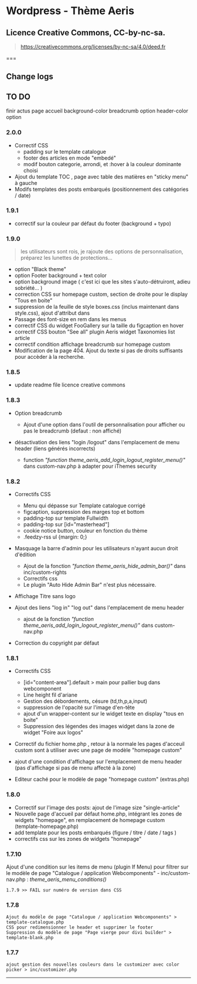# Wordpress - Thème Aeris 

## Licence Creative Commons, CC-by-nc-sa. 
> https://creativecommons.org/licenses/by-nc-sa/4.0/deed.fr 

===

## Change logs

## TO DO
finir actus page accueil
background-color breadcrumb option
header-color option


### 2.0.0
- Correctif CSS 
  - padding sur le template catalogue
  - footer des articles en mode "embedé"
  - modif bouton categorie, arrondi, et :hover à la couleur dominante choisi
- Ajout du template TOC , page avec table des matières en "sticky menu" à gauche
- Modifs templates des posts embarqués (positionnement des catégories / date)

### 1.9.1
- correctif sur la couleur par défaut du footer (background + typo)

### 1.9.0
> les utilisateurs sont rois, je rajoute des options de personnalisation, préparez les lunettes de protections...
- option "Black theme" 
- option Footer background + text color 
- option background image ( c'est ici que les sites s'auto-détruiront, adieu sobriété... )
- correction CSS sur homepage custom, section de droite pour le display "Tous en boite"
- suppression de la feuille de style boxes.css (inclus maintenant dans style.css), ajout d'attribut dans <body> 
- Passage des font-size en rem dans les menus
- correctif CSS du widget FooGallery sur la taille du figcaption en hover
- correctif CSS bouton "See all" plugin Aeris widget Taxonomies list article
- correctif condition affichage breadcrumb sur homepage custom
- Modification de la page 404. Ajout du texte si pas de droits suffisants pour accèder à la recherche.


### 1.8.5
- update readme file licence creative commons

### 1.8.3
- Option breadcrumb
    - Ajout d'une option dans l'outil de personnalisation pour afficher ou pas le breadcrumb (defaut : non affiché)

- désactivation des liens "login /logout" dans l'emplacement de menu header (liens générés incorrects)
    - function *"function theme_aeris_add_login_logout_register_menu()"* dans custom-nav.php à adapter pour iThemes security

### 1.8.2

- Correctifs CSS
    - Menu qui dépasse sur Template catalogue corrigé
    - figcaption, suppression des marges top et bottom
    - padding-top sur template Fullwidth
    - padding-top sur [id="masterhead"]
    - cookie notice button, couleur en fonction du thème
    - .feedzy-rss ul {margin: 0;}

-  Masquage la barre d'admin pour les utilisateurs n'ayant aucun droit d'édition
    - Ajout de la fonction *"function theme_aeris_hide_admin_bar()"* dans inc/custom-rights
    - Correctifs css
    - Le plugin "Auto Hide Admin Bar" n'est plus nécessaire.

- Affichage Titre sans logo

- Ajout des liens "log in" "log out" dans l'emplacement de menu header
    - ajout de la fonction *"function theme_aeris_add_login_logout_register_menu()"* dans custom-nav.php

- Correction du copyright par défaut

### 1.8.1

- Correctifs CSS 
    - [id="content-area"].default > main pour pallier bug dans webcomponent
    - Line height fil d'ariane
    - Gestion des débordements, césure (td,th,p,a,input)
    - suppression de l'opacité sur l'image d'en-tête
    - ajout d'un wrapper-content sur le widget texte en display "tous en boite"
    - Suppression des légendes des images widget dans la zone de widget "Foire aux logos"

- Correctif du fichier home.php , retour à la normale
    les pages d'acceuil custom sont à utiliser avec une page de modèle "homepage custom"

- ajout d'une condition d'affichage sur l'emplacement de menu header (pas d'affichage si pas de menu affecté à la zone)
- Editeur caché pour le modèle de page "homepage custom" (extras.php)

### 1.8.0

- Correctif sur l'image des posts: ajout de l'image size "single-article"
- Nouvelle page d'accueil par défaut home.php, intégrant les zones de widgets "homepage", en remplacement de homepage custom (template-homepage.php)
- add template pour les posts embarqués (figure / titre / date / tags )
- correctifs css sur les zones de widgets "homepage"


### 1.7.10

Ajout d'une condition sur les items de menu (plugin If Menu) pour filtrer sur le modèle de page "Catalogue / application Webcomponents" 
    - inc/custom-nav.php : *theme_aeris_menu_conditions()*

    1.7.9 >> FAIL sur numéro de version dans CSS

### 1.7.8

    Ajout du modèle de page "Catalogue / application Webcomponents" > template-catalogue.php
    CSS pour redimensionner le header et supprimer le footer
    Suppression du modèle de page "Page vierge pour divi builder" > template-blank.php

### 1.7.7

    ajout gestion des nouvelles couleurs dans le customizer avec color picker > inc/customizer.php


---------------


